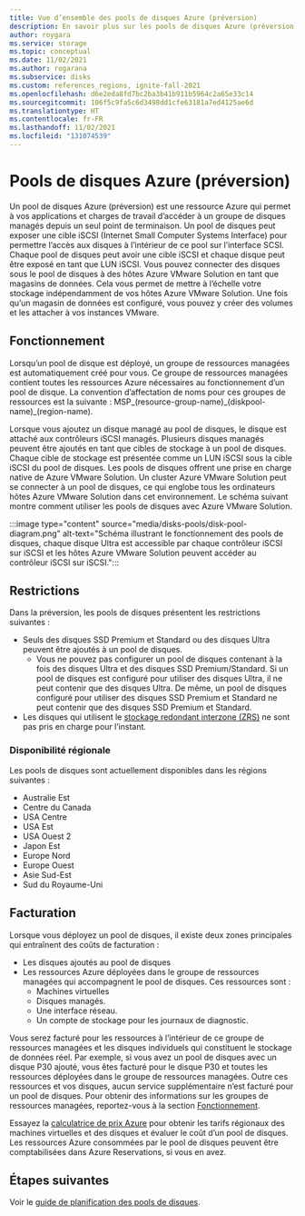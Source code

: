 ```yaml
---
title: Vue d’ensemble des pools de disques Azure (préversion)
description: En savoir plus sur les pools de disques Azure (préversion).
author: roygara
ms.service: storage
ms.topic: conceptual
ms.date: 11/02/2021
ms.author: rogarana
ms.subservice: disks
ms.custom: references_regions, ignite-fall-2021
ms.openlocfilehash: d6e2eda8fd7bc2ba3b41b911b5964c2a65e33c14
ms.sourcegitcommit: 106f5c9fa5c6d3498dd1cfe63181a7ed4125ae6d
ms.translationtype: HT
ms.contentlocale: fr-FR
ms.lasthandoff: 11/02/2021
ms.locfileid: "131074539"
---
```

# <a name="azure-disk-pools-preview"></a>Pools de disques Azure (préversion)

Un pool de disques Azure (préversion) est une ressource Azure qui permet à vos applications et charges de travail d’accéder à un groupe de disques managés depuis un seul point de terminaison. Un pool de disques peut exposer une cible iSCSI (Internet Small Computer Systems Interface) pour permettre l’accès aux disques à l’intérieur de ce pool sur l’interface SCSI. Chaque pool de disques peut avoir une cible iSCSI et chaque disque peut être exposé en tant que LUN iSCSI. Vous pouvez connecter des disques sous le pool de disques à des hôtes Azure VMware Solution en tant que magasins de données. Cela vous permet de mettre à l’échelle votre stockage indépendamment de vos hôtes Azure VMware Solution. Une fois qu’un magasin de données est configuré, vous pouvez y créer des volumes et les attacher à vos instances VMware.

## <a name="how-it-works"></a>Fonctionnement

Lorsqu’un pool de disque est déployé, un groupe de ressources managées est automatiquement créé pour vous. Ce groupe de ressources managées contient toutes les ressources Azure nécessaires au fonctionnement d’un pool de disque. La convention d’affectation de noms pour ces groupes de ressources est la suivante : MSP_(resource-group-name)_(diskpool-name)\_(region-name).

Lorsque vous ajoutez un disque managé au pool de disques, le disque est attaché aux contrôleurs iSCSI managés. Plusieurs disques managés peuvent être ajoutés en tant que cibles de stockage à un pool de disques. Chaque cible de stockage est présentée comme un LUN iSCSI sous la cible iSCSI du pool de disques. Les pools de disques offrent une prise en charge native de Azure VMware Solution. Un cluster Azure VMware Solution peut se connecter à un pool de disques, ce qui englobe tous les ordinateurs hôtes Azure VMware Solution dans cet environnement. Le schéma suivant montre comment utiliser les pools de disques avec Azure VMware Solution.

:::image type="content" source="media/disks-pools/disk-pool-diagram.png" alt-text="Schéma illustrant le fonctionnement des pools de disques, chaque disque Ultra est accessible par chaque contrôleur iSCSI sur iSCSI et les hôtes Azure VMware Solution peuvent accéder au contrôleur iSCSI sur iSCSI.":::

## <a name="restrictions"></a>Restrictions

Dans la préversion, les pools de disques présentent les restrictions suivantes :

- Seuls des disques SSD Premium et Standard ou des disques Ultra peuvent être ajoutés à un pool de disques.
    - Vous ne pouvez pas configurer un pool de disques contenant à la fois des disques Ultra et des disques SSD Premium/Standard. Si un pool de disques est configuré pour utiliser des disques Ultra, il ne peut contenir que des disques Ultra. De même, un pool de disques configuré pour utiliser des disques SSD Premium et Standard ne peut contenir que des disques SSD Premium et Standard.
- Les disques qui utilisent le [stockage redondant interzone (ZRS)](disks-redundancy.md#zone-redundant-storage-for-managed-disks) ne sont pas pris en charge pour l’instant. 

### <a name="regional-availability"></a>Disponibilité régionale

Les pools de disques sont actuellement disponibles dans les régions suivantes :

- Australie Est
- Centre du Canada
- USA Centre
- USA Est
- USA Ouest 2
- Japon Est
- Europe Nord
- Europe Ouest
- Asie Sud-Est
- Sud du Royaume-Uni


## <a name="billing"></a>Facturation

Lorsque vous déployez un pool de disques, il existe deux zones principales qui entraînent des coûts de facturation :

- Les disques ajoutés au pool de disques
- Les ressources Azure déployées dans le groupe de ressources managées qui accompagnent le pool de disques. Ces ressources sont :
    - Machines virtuelles
    - Disques managés.
    - Une interface réseau.
    - Un compte de stockage pour les journaux de diagnostic.
        
Vous serez facturé pour les ressources à l’intérieur de ce groupe de ressources managées et les disques individuels qui constituent le stockage de données réel. Par exemple, si vous avez un pool de disques avec un disque P30 ajouté, vous êtes facturé pour le disque P30 et toutes les ressources déployées dans le groupe de ressources managées. Outre ces ressources et vos disques, aucun service supplémentaire n’est facturé pour un pool de disques. Pour obtenir des informations sur les groupes de ressources managées, reportez-vous à la section [Fonctionnement](#how-it-works).

Essayez la [calculatrice de prix Azure](https://azure.microsoft.com/pricing/calculator/) pour obtenir les tarifs régionaux des machines virtuelles et des disques et évaluer le coût d’un pool de disques. Les ressources Azure consommées par le pool de disques peuvent être comptabilisées dans Azure Reservations, si vous en avez.


## <a name="next-steps"></a>Étapes suivantes

Voir le [guide de planification des pools de disques](disks-pools-planning.md).
